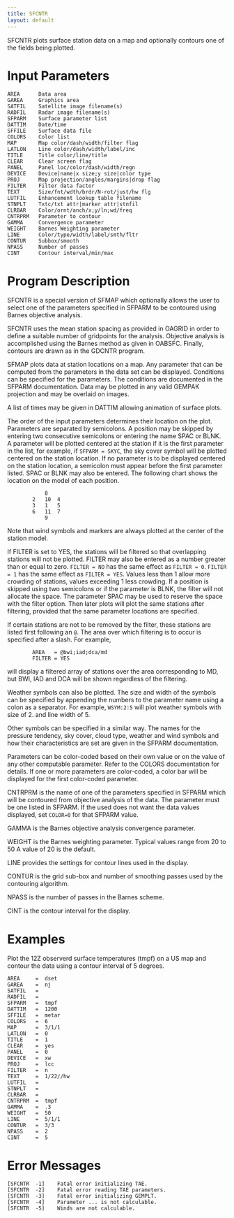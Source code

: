 ```yaml
---
title: SFCNTR
layout: default
---
```


SFCNTR plots surface station data on a map and optionally
   contours one of the fields being plotted.

# Input Parameters
 
	AREA      Data area
	GAREA     Graphics area
	SATFIL    Satellite image filename(s)
	RADFIL    Radar image filename(s)
	SFPARM    Surface parameter list
	DATTIM    Date/time
	SFFILE    Surface data file
	COLORS    Color list
	MAP       Map color/dash/width/filter flag
	LATLON    Line color/dash/width/label/inc
	TITLE     Title color/line/title
	CLEAR     Clear screen flag
	PANEL     Panel loc/color/dash/width/regn
	DEVICE    Device|name|x size;y size|color type
	PROJ      Map projection/angles/margins|drop flag
	FILTER    Filter data factor
	TEXT      Size/fnt/wdth/brdr/N-rot/just/hw flg
	LUTFIL    Enhancement lookup table filename
	STNPLT    Txtc/txt attr|marker attr|stnfil
	CLRBAR    Color/ornt/anch/x;y/ln;wd/freq
	CNTRPRM   Parameter to contour
	GAMMA     Convergence parameter
	WEIGHT    Barnes Weighting parameter
	LINE      Color/type/width/label/smth/fltr
	CONTUR    Subbox/smooth
	NPASS     Number of passes
	CINT      Contour interval/min/max
 
 

# Program Description
 
SFCNTR is a special version of SFMAP which optionally
allows the user to select one of the parameters specified in
SFPARM to be contoured using Barnes objective analysis.

SFCNTR uses the mean station spacing as provided in OAGRID
in order to define a suitable number of gridpoints for the
analysis. Objective analysis is accomplished using the Barnes
method as given in OABSFC. Finally, contours are drawn as in
the GDCNTR program.

SFMAP plots data at station locations on a map.  Any
parameter that can be computed from the parameters in
the data set can be displayed.  Conditions can be specified
for the parameters.  The conditions are documented in the
SFPARM documentation.  Data may be plotted in any
valid GEMPAK projection and may be overlaid on images.

A list of times may be given in DATTIM allowing animation of
surface plots.

The order of the input parameters determines their location
on the plot.  Parameters are separated by semicolons.  A
position may be skipped by entering two consecutive semicolons
or entering the name SPAC or BLNK.  A parameter will be
plotted centered at the station if it is the first parameter
in the list, for example, if `SFPARM = SKYC`, the sky cover symbol
will be plotted centered on the station location.  If no
parameter is to be displayed centered on the station location,
a semicolon must appear before the first parameter listed.
SPAC or BLNK may also be entered.  The following chart shows
the location on the model of each position.

                8
			2	10	4
			3	1	5
			6	11	7
                9

Note that wind symbols and markers are always plotted at the center
of the station model.

If FILTER is set to YES, the stations will be filtered so that
overlapping stations will not be plotted.  FILTER may also be
entered as a number greater than or equal to zero.  `FILTER = NO`
has the same effect as `FILTER = 0`.  `FILTER = 1` has the same
effect as `FILTER = YES`.  Values less than 1 allow more crowding
of stations, values exceeding 1 less crowding.  If a position
is skipped using two semicolons or if the parameter is BLNK, the
filter will not allocate the space.  The parameter SPAC may be
used to reserve the space with the filter option.  Then later
plots will plot the same stations after filtering, provided
that the same parameter locations are specified.

If certain stations are not to be removed by the filter, these
stations are listed first following an `@`.  The area over which
filtering is to occur is specified after a slash.  For example,

			AREA   = @bwi;iad;dca/md
			FILTER = YES

will display a filtered array of stations over the area
corresponding to MD, but BWI, IAD and DCA will be shown
regardless of the filtering.

Weather symbols can also be plotted.  The size and width of
the symbols can be specified by appending the numbers to the
parameter name using a colon as a separator.  For example,
`WSYM:2:5` will plot weather symbols with size of 2. and line
width of 5.

Other symbols can be specified in a similar way.  The names for
the pressure tendency, sky cover, cloud type, weather and wind
symbols and how their characteristics are set are given in the
SFPARM documentation.

Parameters can be color-coded based on their own value or on
the value of any other computable parameter.  Refer to the
COLORS documentation for details.  If one or more parameters
are color-coded, a color bar will be displayed for the first
color-coded parameter.

CNTRPRM is the name of one of the parameters specified in SFPARM
which will be contoured from objective analysis of the data.
The parameter must be one listed in SFPARM. If the used does not
want the data values displayed, set `COLOR=0` for that SFPARM value.

GAMMA is the Barnes objective analysis convergence parameter.

WEIGHT is the Barnes weighting parameter. Typical values range from 20 to 50
A value of 20 is the default.

LINE provides the settings for contour lines used in the display.

CONTUR is the grid sub-box and number of smoothing passes used by the
contouring algorithm.

NPASS is the number of passes in the Barnes scheme.

CINT is the contour interval for the display.

 
# Examples
 
Plot the 12Z observerd surface temperatures (tmpf) on a US map and
contour the data using a contour interval of 5 degrees.

	AREA	 =  dset
	GAREA	 =  nj
	SATFIL	 =
	RADFIL	 =
	SFPARM	 =  tmpf
	DATTIM	 =  1200
	SFFILE	 =  metar
	COLORS	 =  6
	MAP	     =  3/1/1
	LATLON	 =  0
	TITLE	 =  1
	CLEAR	 =  yes
	PANEL	 =  0
	DEVICE	 =  xw
	PROJ	 =  lcc
	FILTER	 =  n
	TEXT	 =  1/22//hw
	LUTFIL   =
	STNPLT   =
	CLRBAR   =
	CNTRPRM  =  tmpf
	GAMMA    =  .3
	WEIGHT   =  50
	LINE     =  5/1/1
	CONTUR   =  3/3
	NPASS    =  2
	CINT     =  5

# Error Messages
 
	[SFCNTR  -1]    Fatal error initializing TAE.
	[SFCNTR  -2]    Fatal error reading TAE parameters.
	[SFCNTR  -3]    Fatal error initializing GEMPLT.
	[SFCNTR  -4]    Parameter ... is not calculable.
	[SFCNTR  -5]    Winds are not calculable.
